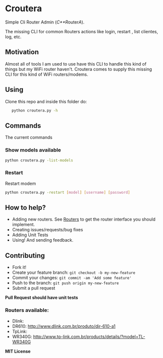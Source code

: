 # Croutera
Simple Cli Router Admin (*C**R*outer*A*).

The missing CLI for common Routers actions like login, restart , list clientes, log, etc.

## Motivation
Almost all of tools I am used to use have this CLI to handle this kind of things but my WiFi router haven't. Croutera comes to supply this missing CLI for this kind of WiFi routers/modems.

## Using
Clone this repo and inside this folder do:
```bash
   python croutera.py -h
```

## Commands
The current commands

### Show models available
```bash
python croutera.py -list-models
```

### Restart
Restart modem
```bash
python croutera.py -restart [model] [username] [password]
```

## How to help?
 - Adding new routers. See [Routers](https://github.com/CristianOliveiraDaRosa/croutera/blob/master/croutera/models/routers.py) to get the router interface you should implement.
 - Creating issues/requests/bug fixes
 - Adding Unit Tests
 - Using! And sending feedback.

## Contributing
 - Fork it!
 - Create your feature branch: `git checkout -b my-new-feature`
 - Commit your changes: `git commit -am 'Add some feature'`
 - Push to the branch: `git push origin my-new-feature`
 - Submit a pull request

**Pull Request should have unit tests**

### Routers available:
 - Dlink: 
  - DR610: http://www.dlink.com.br/produto/dir-610-a1
 - TpLink:
  - WR340G: http://www.tp-link.com.br/products/details/?model=TL-WR340G
 
**MIT License** 

